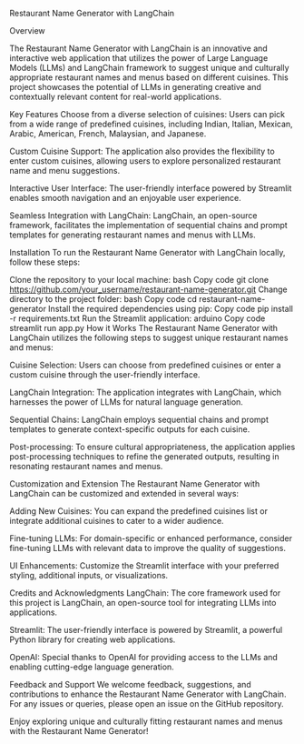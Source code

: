 Restaurant Name Generator with LangChain


Overview

The Restaurant Name Generator with LangChain is an innovative and interactive web application that utilizes the power of Large Language Models (LLMs) and LangChain framework to suggest unique and culturally appropriate restaurant names and menus based on different cuisines. This project showcases the potential of LLMs in generating creative and contextually relevant content for real-world applications.

Key Features
Choose from a diverse selection of cuisines: Users can pick from a wide range of predefined cuisines, including Indian, Italian, Mexican, Arabic, American, French, Malaysian, and Japanese.

Custom Cuisine Support: The application also provides the flexibility to enter custom cuisines, allowing users to explore personalized restaurant name and menu suggestions.

Interactive User Interface: The user-friendly interface powered by Streamlit enables smooth navigation and an enjoyable user experience.

Seamless Integration with LangChain: LangChain, an open-source framework, facilitates the implementation of sequential chains and prompt templates for generating restaurant names and menus with LLMs.

Installation
To run the Restaurant Name Generator with LangChain locally, follow these steps:

Clone the repository to your local machine:
bash
Copy code
git clone https://github.com/your_username/restaurant-name-generator.git
Change directory to the project folder:
bash
Copy code
cd restaurant-name-generator
Install the required dependencies using pip:
Copy code
pip install -r requirements.txt
Run the Streamlit application:
arduino
Copy code
streamlit run app.py
How it Works
The Restaurant Name Generator with LangChain utilizes the following steps to suggest unique restaurant names and menus:

Cuisine Selection: Users can choose from predefined cuisines or enter a custom cuisine through the user-friendly interface.

LangChain Integration: The application integrates with LangChain, which harnesses the power of LLMs for natural language generation.

Sequential Chains: LangChain employs sequential chains and prompt templates to generate context-specific outputs for each cuisine.

Post-processing: To ensure cultural appropriateness, the application applies post-processing techniques to refine the generated outputs, resulting in resonating restaurant names and menus.

Customization and Extension
The Restaurant Name Generator with LangChain can be customized and extended in several ways:

Adding New Cuisines: You can expand the predefined cuisines list or integrate additional cuisines to cater to a wider audience.

Fine-tuning LLMs: For domain-specific or enhanced performance, consider fine-tuning LLMs with relevant data to improve the quality of suggestions.

UI Enhancements: Customize the Streamlit interface with your preferred styling, additional inputs, or visualizations.

Credits and Acknowledgments
LangChain: The core framework used for this project is LangChain, an open-source tool for integrating LLMs into applications.

Streamlit: The user-friendly interface is powered by Streamlit, a powerful Python library for creating web applications.

OpenAI: Special thanks to OpenAI for providing access to the LLMs and enabling cutting-edge language generation.


Feedback and Support
We welcome feedback, suggestions, and contributions to enhance the Restaurant Name Generator with LangChain. For any issues or queries, please open an issue on the GitHub repository.

Enjoy exploring unique and culturally fitting restaurant names and menus with the Restaurant Name Generator!



